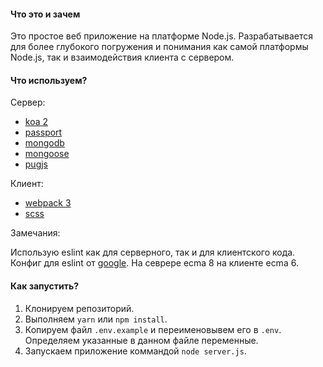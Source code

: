 #### Что это и зачем

Это простое веб приложение на платформе Node.js. Разрабатывается для более глубокого погружения и понимания как самой платформы Node.js, так и взаимодействия клиента с сервером.

#### Что используем?

Сервер:

* [koa 2](http://koajs.com)
* [passport](http://passportjs.org)
* [mongodb](https://www.mongodb.com)
* [mongoose](http://mongoosejs.com)
* [pugjs](http://pugjs.org)

Клиент:

* [webpack 3](https://webpack.js.org)
* [scss](http://sass-lang.com)

Замечания:

Использую eslint как для серверного, так и для клиентского кода. Конфиг для eslint от [google](https://github.com/google/eslint-config-google). На севрере ecma 8 на клиенте ecma 6.

#### Как запустить?

1. Клонируем репозиторий.
2. Выполняем `yarn` или `npm install`.
3. Копируем файл `.env.example` и переименовывем его в `.env`. Определяем указанные в данном файле переменные.
4. Запускаем приложение коммандой `node server.js`.